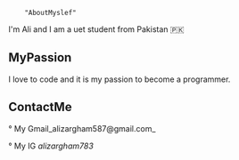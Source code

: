         "AboutMyslef"
I'm Ali and I am a uet student from Pakistan 🇵🇰

## MyPassion
I love to code and it is my passion to become a programmer.
## ContactMe
° My Gmail_alizargham587@gmail.com_

° My IG _alizargham783_



<!--
**AliZargham01/AliZargham01** is a ✨ _special_ ✨ repository because its `README.md` (this file) appears on your GitHub profile.

Here are some ideas to get you started:

- 🔭 I’m currently working on ...
- 🌱 I’m currently learning ...
- 👯 I’m looking to collaborate on ...
- 🤔 I’m looking for help with ...
- 💬 Ask me about ...
- 📫 How to reach me: ...
- 😄 Pronouns: ...
- ⚡ Fun fact: ...
-->
